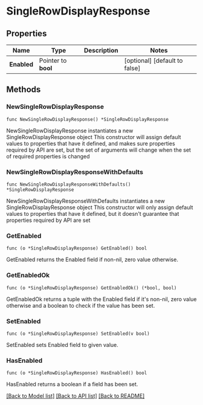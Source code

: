 # SingleRowDisplayResponse

## Properties

Name | Type | Description | Notes
------------ | ------------- | ------------- | -------------
**Enabled** | Pointer to **bool** |  | [optional] [default to false]

## Methods

### NewSingleRowDisplayResponse

`func NewSingleRowDisplayResponse() *SingleRowDisplayResponse`

NewSingleRowDisplayResponse instantiates a new SingleRowDisplayResponse object
This constructor will assign default values to properties that have it defined,
and makes sure properties required by API are set, but the set of arguments
will change when the set of required properties is changed

### NewSingleRowDisplayResponseWithDefaults

`func NewSingleRowDisplayResponseWithDefaults() *SingleRowDisplayResponse`

NewSingleRowDisplayResponseWithDefaults instantiates a new SingleRowDisplayResponse object
This constructor will only assign default values to properties that have it defined,
but it doesn't guarantee that properties required by API are set

### GetEnabled

`func (o *SingleRowDisplayResponse) GetEnabled() bool`

GetEnabled returns the Enabled field if non-nil, zero value otherwise.

### GetEnabledOk

`func (o *SingleRowDisplayResponse) GetEnabledOk() (*bool, bool)`

GetEnabledOk returns a tuple with the Enabled field if it's non-nil, zero value otherwise
and a boolean to check if the value has been set.

### SetEnabled

`func (o *SingleRowDisplayResponse) SetEnabled(v bool)`

SetEnabled sets Enabled field to given value.

### HasEnabled

`func (o *SingleRowDisplayResponse) HasEnabled() bool`

HasEnabled returns a boolean if a field has been set.


[[Back to Model list]](../README.md#documentation-for-models) [[Back to API list]](../README.md#documentation-for-api-endpoints) [[Back to README]](../README.md)


